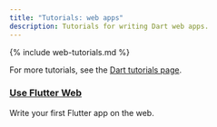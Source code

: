 ```yaml
---
title: "Tutorials: web apps"
description: Tutorials for writing Dart web apps.
---
```


{% include web-tutorials.md %}

For more tutorials, see the [Dart tutorials page](/tutorials).

<div class="card-grid">
 <div class="card">
    <h3><a href="https://flutter.dev/docs/get-started/codelab-web">Use Flutter Web</a></h3>
    <p>Write your first Flutter app on the web.</p>
  </div>
</div>
